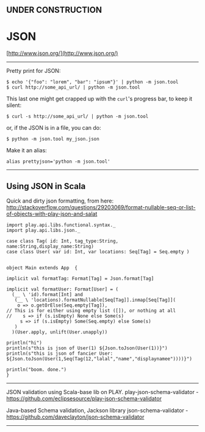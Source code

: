 
## UNDER CONSTRUCTION

# JSON


[http://www.json.org/](http://www.json.org/)

---

Pretty print for JSON:

    $ echo '{"foo": "lorem", "bar": "ipsum"}' | python -m json.tool
    $ curl http://some_api_url/ | python -m json.tool
   
This last one might get crapped up with the ```curl```'s progress bar, to keep it silent:
    
    $ curl -s http://some_api_url/ | python -m json.tool

or, if the JSON is in a file, you can do:

    $ python -m json.tool my_json.json

Make it an alias:

    alias prettyjson='python -m json.tool'

---

## Using JSON in Scala

Quick and dirty json formatting, from here:
http://stackoverflow.com/questions/29203069/format-nullable-seq-or-list-of-objects-with-play-json-and-salat

    import play.api.libs.functional.syntax._
    import play.api.libs.json._
    
    case class Tag( id: Int, tag_type:String, name:String,display_name:String)
    case class User( var id: Int, var locations: Seq[Tag] = Seq.empty )
    
    
    object Main extends App  {
    
    implicit val formatTag: Format[Tag] = Json.format[Tag]
    
    implicit val formatUser: Format[User] = (
      (__ \ 'id).format[Int] and
       (__ \ 'locations).formatNullable[Seq[Tag]].inmap[Seq[Tag]](
        o => o.getOrElse(Seq.empty[Tag]),
    // This is for either using empty list ([]), or nothing at all   
    //    s => if (s.isEmpty) None else Some(s)
         s => if (s.isEmpty) Some(Seq.empty) else Some(s)
       )
      )(User.apply, unlift(User.unapply))
    
    println("hi")
    println(s"this is json of User(1) ${Json.toJson(User(1))}")
    println(s"this is json of fancier User: ${Json.toJson(User(1,Seq(Tag(12,"lalal","name","displaynamee"))))}")
    
    println("boom. done.")
    }


---

JSON validation using Scala-base lib on PLAY.
play-json-schema-validator - https://github.com/eclipsesource/play-json-schema-validator
 
Java-based Schema validation, Jackson library 
json-schema-validator - https://github.com/daveclayton/json-schema-validator

---

